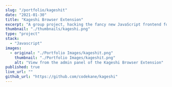 ```yaml
---
slug: "/portfolio/kageshit"
date: "2021-01-30"
title: "Kageshi Browser Extension"
excerpt: "A group project, hacking the fancy new JavaScript frontend for a video conferencing site."
thumbnail: "./thumbnails/kageshi.png"
type: "project"
stack:
  - "Javascript"
images:
  - original: "./Portfolio Images/kageshit.png"
    thumbnail: "./Portfolio Images/kageshit.png"
    alt: "View from the admin panel of the Kageshi Browser Extension"
published: true
live_url: ""
github_url: "https://github.com/codekane/kageshi"
---
```

